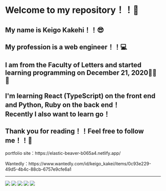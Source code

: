 <h1>Welcome to my repository！！🎉</h1>
<h2>My name is Keigo Kakehi！！😎<br><br>My profession is a web engineer！！💻<br><br>I am from the Faculty of Letters and started learning programming on December 21, 2020🎄🎅🍰<br><br>I'm learning React (TypeScript) on the front end and Python, Ruby on the back end！<br>Recently I also want to learn go！<br><br>Thank you for reading！！Feel free to follow me！！🙌</h2>
<p>portfolio site：https://elastic-beaver-b065a4.netlify.app/</p>
<p>Wantedly：https://www.wantedly.com/id/keigo_kakei/items/0c93e229-49d5-4b4c-88cb-6757e9cfe6a1</p>
<hr>

![](https://github-profile-summary-cards.vercel.app/api/cards/profile-details?username=kenji-kk&theme=dracula)
![](https://github-profile-summary-cards.vercel.app/api/cards/repos-per-language?username=kenji-kk&theme=dracula&langs_count=15)
![](https://github-profile-summary-cards.vercel.app/api/cards/most-commit-language?username=kenji-kk&theme=dracula&langs_count=15)
![](https://github-profile-summary-cards.vercel.app/api/cards/stats?username=kenji-kk&theme=dracula)
![](https://github-profile-summary-cards.vercel.app/api/cards/productive-time?username=kenji-kk&theme=dracula)
